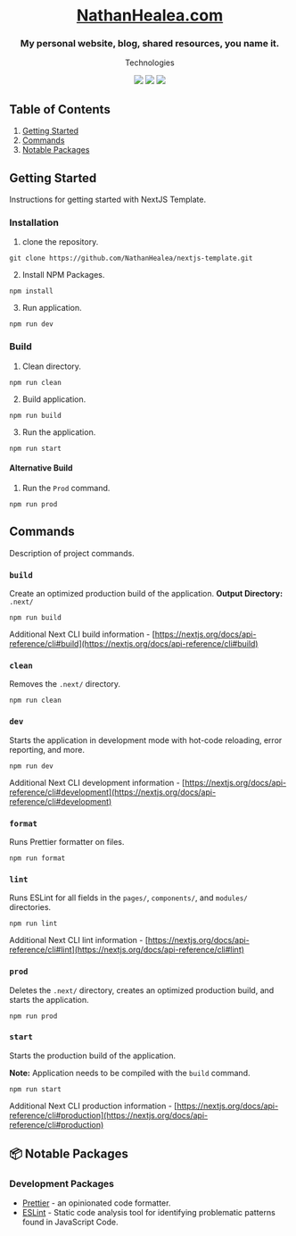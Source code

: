 <h1 align="center">
  <a href="https://nathanhealea.com">
    NathanHealea.com
  </a>
</h1>
<h3 align="center">My personal website, blog, shared resources, you name it.</h3>
<p align="center">Technologies</p>
<p align="center">
  <img src="https://img.shields.io/badge/-TypeScript-3178C6?logo=TypeScript&logoColor=ffffff&style=for-the-badge&labelColor=3178C6" />
  <img src="https://img.shields.io/badge/-Nextjs-000000?logo=Next.js&logoColor=ffffff&style=for-the-badge&labelColor=000000" />
    <img src="https://img.shields.io/badge/-tailwind-06B6D4?logo=Tailwind CSS&logoColor=ffffff&style=for-the-badge&labelColor=06B6D4" />
</p>

## Table of Contents

1. [Getting Started](#getting-started)
2. [Commands](#commands)
3. [Notable Packages](#-notable-packages)

## Getting Started

Instructions for getting started with NextJS Template.

### Installation

1. clone the repository.

```
git clone https://github.com/NathanHealea/nextjs-template.git
```

2. Install NPM Packages.

```
npm install
```

3. Run application.

```
npm run dev
```

### Build

1. Clean directory.

```
npm run clean
```

2. Build application.

```
npm run build
```

3. Run the application.

```
npm run start
```

#### Alternative Build

1. Run the `Prod` command.

```
npm run prod
```

## Commands

Description of project commands.

### `build`

Create an optimized production build of the application.
**Output Directory:** `.next/`

```
npm run build
```

Additional Next CLI build information - [https://nextjs.org/docs/api-reference/cli#build](https://nextjs.org/docs/api-reference/cli#build)

### `clean`

Removes the `.next/` directory.

```
npm run clean
```

### `dev`

Starts the application in development mode with hot-code reloading, error reporting, and more.

```
npm run dev
```

Additional Next CLI development information - [https://nextjs.org/docs/api-reference/cli#development](https://nextjs.org/docs/api-reference/cli#development)

### `format`

Runs Prettier formatter on files.

```
npm run format
```

### `lint`

Runs ESLint for all fields in the `pages/`, `components/`, and `modules/` directories.

```
npm run lint
```

Additional Next CLI lint information - [https://nextjs.org/docs/api-reference/cli#lint](https://nextjs.org/docs/api-reference/cli#lint)

### `prod`

Deletes the `.next/` directory, creates an optimized production build, and starts the application.

```
npm run prod
```

### `start`

Starts the production build of the application.

**Note:** Application needs to be compiled with the `build` command.

```
npm run start
```

Additional Next CLI production information - [https://nextjs.org/docs/api-reference/cli#production](https://nextjs.org/docs/api-reference/cli#production)

## 📦 Notable Packages

### Development Packages

- [Prettier](https://prettier.io/) - an opinionated code formatter.
- [ESLint](https://eslint.org/) - Static code analysis tool for identifying problematic patterns found in JavaScript Code.
